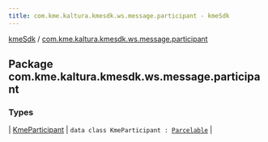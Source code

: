 ```yaml
---
title: com.kme.kaltura.kmesdk.ws.message.participant - kmeSdk
---
```


[kmeSdk](../index.html) / [com.kme.kaltura.kmesdk.ws.message.participant](./index.html)

## Package com.kme.kaltura.kmesdk.ws.message.participant

### Types

| [KmeParticipant](-kme-participant/index.html) | `data class KmeParticipant : `[`Parcelable`](https://developer.android.com/reference/android/os/Parcelable.html) |

